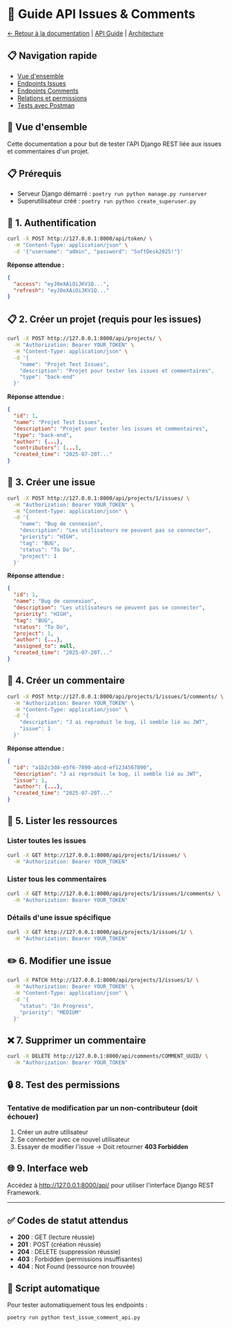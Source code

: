 # 🐛 Guide API Issues & Comments

[← Retour à la documentation](./README.md) | [API Guide](./api-guide.md) | [Architecture](../architecture/architecture.md)

## 📋 Navigation rapide
- [Vue d'ensemble](#vue-densemble)
- [Endpoints Issues](#endpoints-issues)
- [Endpoints Comments](#endpoints-comments)
- [Relations et permissions](#relations-et-permissions)
- [Tests avec Postman](../postman/postman-guide.md)

## 🎯 Vue d'ensemble

Cette documentation a pour but de tester l'API Django REST liée aux issues et commentaires d'un projet.

## 📋 Prérequis
- Serveur Django démarré : `poetry run python manage.py runserver`
- Superutilisateur créé : `poetry run python create_superuser.py`

## 🔐 1. Authentification
```bash
curl -X POST http://127.0.0.1:8000/api/token/ \
  -H "Content-Type: application/json" \
  -d '{"username": "admin", "password": "SoftDesk2025!"}'
```

**Réponse attendue :**
```json
{
  "access": "eyJ0eXAiOiJKV1Q...",
  "refresh": "eyJ0eXAiOiJKV1Q..."
}
```

## 📋 2. Créer un projet (requis pour les issues)
```bash
curl -X POST http://127.0.0.1:8000/api/projects/ \
  -H "Authorization: Bearer YOUR_TOKEN" \
  -H "Content-Type: application/json" \
  -d '{
    "name": "Projet Test Issues",
    "description": "Projet pour tester les issues et commentaires",
    "type": "back-end"
  }'
```

**Réponse attendue :**
```json
{
  "id": 1,
  "name": "Projet Test Issues",
  "description": "Projet pour tester les issues et commentaires",
  "type": "back-end",
  "author": {...},
  "contributors": [...],
  "created_time": "2025-07-20T..."
}
```

## 🐛 3. Créer une issue
```bash
curl -X POST http://127.0.0.1:8000/api/projects/1/issues/ \
  -H "Authorization: Bearer YOUR_TOKEN" \
  -H "Content-Type: application/json" \
  -d '{
    "name": "Bug de connexion",
    "description": "Les utilisateurs ne peuvent pas se connecter",
    "priority": "HIGH",
    "tag": "BUG",
    "status": "To Do",
    "project": 1
  }'
```

**Réponse attendue :**
```json
{
  "id": 1,
  "name": "Bug de connexion",
  "description": "Les utilisateurs ne peuvent pas se connecter",
  "priority": "HIGH",
  "tag": "BUG",
  "status": "To Do",
  "project": 1,
  "author": {...},
  "assigned_to": null,
  "created_time": "2025-07-20T..."
}
```

## 💬 4. Créer un commentaire
```bash
curl -X POST http://127.0.0.1:8000/api/projects/1/issues/1/comments/ \
  -H "Authorization: Bearer YOUR_TOKEN" \
  -H "Content-Type: application/json" \
  -d '{
    "description": "J ai reproduit le bug, il semble lié au JWT",
    "issue": 1
  }'
```

**Réponse attendue :**
```json
{
  "id": "a1b2c3d4-e5f6-7890-abcd-ef1234567890",
  "description": "J ai reproduit le bug, il semble lié au JWT",
  "issue": 1,
  "author": {...},
  "created_time": "2025-07-20T..."
}
```

## 📖 5. Lister les ressources

### Lister toutes les issues
```bash
curl -X GET http://127.0.0.1:8000/api/projects/1/issues/ \
  -H "Authorization: Bearer YOUR_TOKEN"
```

### Lister tous les commentaires
```bash
curl -X GET http://127.0.0.1:8000/api/projects/1/issues/1/comments/ \
  -H "Authorization: Bearer YOUR_TOKEN"
```

### Détails d'une issue spécifique
```bash
curl -X GET http://127.0.0.1:8000/api/projects/1/issues/1/ \
  -H "Authorization: Bearer YOUR_TOKEN"
```

## ✏️ 6. Modifier une issue
```bash
curl -X PATCH http://127.0.0.1:8000/api/projects/1/issues/1/ \
  -H "Authorization: Bearer YOUR_TOKEN" \
  -H "Content-Type: application/json" \
  -d '{
    "status": "In Progress",
    "priority": "MEDIUM"
  }'
```

## ❌ 7. Supprimer un commentaire
```bash
curl -X DELETE http://127.0.0.1:8000/api/comments/COMMENT_UUID/ \
  -H "Authorization: Bearer YOUR_TOKEN"
```

## 🔒 8. Test des permissions

### Tentative de modification par un non-contributeur (doit échouer)
1. Créer un autre utilisateur
2. Se connecter avec ce nouvel utilisateur
3. Essayer de modifier l'issue → Doit retourner **403 Forbidden**

## 🌐 9. Interface web
Accédez à http://127.0.0.1:8000/api/ pour utiliser l'interface Django REST Framework.

---

## ✅ Codes de statut attendus
- **200** : GET (lecture réussie)
- **201** : POST (création réussie)
- **204** : DELETE (suppression réussie)
- **403** : Forbidden (permissions insuffisantes)
- **404** : Not Found (ressource non trouvée)

## 🧪 Script automatique
Pour tester automatiquement tous les endpoints :
```bash
poetry run python test_issue_comment_api.py
```
